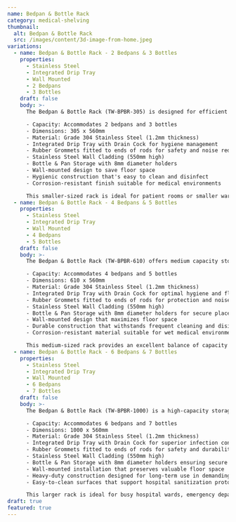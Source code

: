 ```yaml
---
name: Bedpan & Bottle Rack
category: medical-shelving
thumbnail:
  alt: Bedpan & Bottle Rack
  src: /images/content/3d-image-from-home.jpeg
variations:
  - name: Bedpan & Bottle Rack - 2 Bedpans & 3 Bottles
    properties:
      - Stainless Steel
      - Integrated Drip Tray
      - Wall Mounted
      - 2 Bedpans
      - 3 Bottles
    draft: false
    body: >-
      The Bedpan & Bottle Rack (TW-BPBR-305) is designed for efficient storage and organization of bedpans and bottles in medical facilities. This compact model features:

      - Capacity: Accommodates 2 bedpans and 3 bottles
      - Dimensions: 305 x 560mm
      - Material: Grade 304 Stainless Steel (1.2mm thickness)
      - Integrated Drip Tray with Drain Cock for hygiene management
      - Rubber Grommets fitted to ends of rods for safety and noise reduction
      - Stainless Steel Wall Cladding (550mm high)
      - Bottle & Pan Storage with 8mm diameter holders
      - Wall-mounted design to save floor space
      - Hygienic construction that's easy to clean and disinfect
      - Corrosion-resistant finish suitable for medical environments

      This smaller-sized rack is ideal for patient rooms or smaller wards where space is limited but organization is essential.
  - name: Bedpan & Bottle Rack - 4 Bedpans & 5 Bottles
    properties:
      - Stainless Steel
      - Integrated Drip Tray
      - Wall Mounted
      - 4 Bedpans
      - 5 Bottles
    draft: false
    body: >-
      The Bedpan & Bottle Rack (TW-BPBR-610) offers medium capacity storage for bedpans and bottles in healthcare settings. This model features:

      - Capacity: Accommodates 4 bedpans and 5 bottles
      - Dimensions: 610 x 560mm
      - Material: Grade 304 Stainless Steel (1.2mm thickness)
      - Integrated Drip Tray with Drain Cock for optimal hygiene and fluid management
      - Rubber Grommets fitted to ends of rods for protection and noise reduction
      - Stainless Steel Wall Cladding (550mm high)
      - Bottle & Pan Storage with 8mm diameter holders for secure placement
      - Wall-mounted design that maximizes floor space
      - Durable construction that withstands frequent cleaning and disinfection
      - Corrosion-resistant material suitable for wet medical environments

      This medium-sized rack provides an excellent balance of capacity and space efficiency, making it suitable for standard hospital wards and departments.
  - name: Bedpan & Bottle Rack - 6 Bedpans & 7 Bottles
    properties:
      - Stainless Steel
      - Integrated Drip Tray
      - Wall Mounted
      - 6 Bedpans
      - 7 Bottles
    draft: false
    body: >-
      The Bedpan & Bottle Rack (TW-BPBR-1000) is a high-capacity storage solution for bedpans and bottles in busy medical environments. This larger model features:

      - Capacity: Accommodates 6 bedpans and 7 bottles
      - Dimensions: 1000 x 560mm
      - Material: Grade 304 Stainless Steel (1.2mm thickness)
      - Integrated Drip Tray with Drain Cock for superior infection control
      - Rubber Grommets fitted to ends of rods for safety and durability
      - Stainless Steel Wall Cladding (550mm high)
      - Bottle & Pan Storage with 8mm diameter holders ensuring secure positioning
      - Wall-mounted installation that preserves valuable floor space
      - Heavy-duty construction designed for long-term use in demanding conditions
      - Easy-to-clean surfaces that support hospital sanitization protocols

      This larger rack is ideal for busy hospital wards, emergency departments, or extended care facilities requiring substantial storage capacity while maintaining organization and hygiene standards.
draft: true
featured: true
---
```

